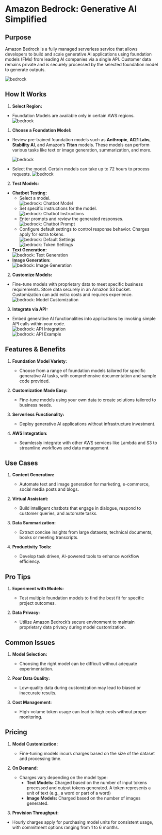 # **Amazon Bedrock: Generative AI Simplified**

## **Purpose**

Amazon Bedrock is a fully managed serverless service that allows developers to build and scale generative AI applications using foundation models (FMs) from leading AI companies via a single API. Customer data remains private and is securely processed by the selected foundation model to generate outputs.  

![bedrock](Assets/bed1.png)



## **How It Works**

1. **Select Region:**
 - Foundation Models are available only in certain AWS regions.  
   ![bedrock](assets/bed2.png)

1. **Choose a Foundation Model:**
 - Review pre-trained foundation models such as **Anthropic**, **AI21 Labs**, **Stability AI**, and Amazon’s **Titan** models. These models can perform various tasks like text or image generation, summarization, and more.  

    ![bedrock](Assets/bed0.png)

- Select the model. Certain models can take up to 72 hours to process requests.
   ![bedrock](Assets/bed3.png)


2. **Test Models:**
- **Chatbot Testing:**
     - Select a model.  
       ![bedrock: Chatbot Model](Assets/bed4.png)
     - Set specific instructions for the model.  
       ![bedrock: Chatbot Instructions](Assets/bed5.png)
     - Enter prompts and review the generated responses.  
       ![bedrock: Chatbot Prompt](Assets/bed6.png)
     - Configure default settings to control response behavior. Charges apply for extra tokens.  
       ![bedrock: Default Settings](Assets/bed7.png)  
       ![bedrock: Token Settings](Assets/bed8.png)
- **Text Generation:**  
       ![bedrock: Text Generation](Assets/bed9.png)
- **Image Generation:**  
       ![bedrock: Image Generation](Assets/bed11.png)


2. **Customize Models:**
- Fine-tune models with proprietary data to meet specific business requirements. Store data securely in an Amazon S3 bucket. Customization can add extra costs and requires experience.  
   ![bedrock: Model Customization](Assets/bed12.png)

3. **Integrate via API:**
 - Embed generative AI functionalities into applications by invoking simple API calls within your code.  
   ![bedrock: API Integration](Assets/bed10.png)  
   ![bedrock: API Example](Assets/bed13.png)



## **Features & Benefits**

1. **Foundation Model Variety:**
   - Choose from a range of foundation models tailored for specific generative AI tasks, with comprehensive documentation and sample code provided.

2. **Customization Made Easy:**
   - Fine-tune models using your own data to create solutions tailored to business needs.

3. **Serverless Functionality:**
   - Deploy generative AI applications without infrastructure investment.

4. **AWS Integration:**
   - Seamlessly integrate with other AWS services like Lambda and S3 to streamline workflows and data management.


## **Use Cases**

1. **Content Generation:**
   - Automate text and image generation for marketing, e-commerce, social media posts and blogs.

2. **Virtual Assistant:**
    - Build intelligent chatbots that engage in dialogue, respond to customer queries, and automate tasks.


3. **Data Summarization:**
   - Extract concise insights from large datasets, technical documents, books or meeting transcripts.

4. **Productivity Tools:**
   - Develop task driven, AI-powered tools to enhance workflow efficiency.



## **Pro Tips**

1. **Experiment with Models:**
   - Test multiple foundation models to find the best fit for specific project outcomes.

2. **Data Privacy:**
   - Utilize Amazon Bedrock’s secure environment to maintain proprietary data privacy during model customization.


## **Common Issues**

1. **Model Selection:**
   - Choosing the right model can be difficult without adequate experimentation.

2. **Poor Data Quality:**
   - Low-quality data during customization may lead to biased or inaccurate results.

3. **Cost Management:**
   - High-volume token usage can lead to high costs without proper monitoring.



## **Pricing**


1. **Model Customization:**
   - Fine-tuning models incurs charges based on the size of the dataset and processing time.

2. **On Demand:**
   - Charges vary depending on the model type:
     - **Text Models:** Charged based on the number of input tokens processed and output tokens generated. A token represents a unit of text (e.g., a word or part of a word)
     - **Image Models:** Charged based on the number of images generated.

3. **Provision Throughput:**
- Hourly charges apply for purchasing model units for consistent usage, with commitment options ranging from 1 to 6 months.


